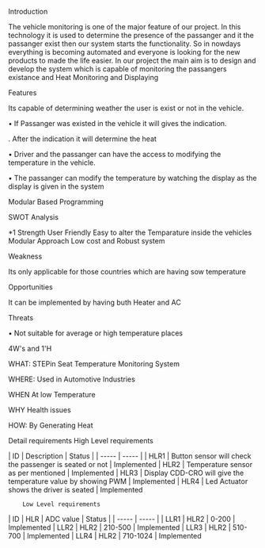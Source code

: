 Introduction

The vehicle monitoring is one of the major feature of our project.
 In this technology it is used to determine the presence of the passanger and it the passanger exist then our system starts the functionality.
So in nowdays everything is becoming automated and everyone is looking for the new products to made the life easier.
In our project the main aim is to design and develop the system which is capable of monitoring the passangers existance 
and Heat Monitoring and Displaying

Features

Its capable of determining weather the user is exist or not in the vehicle.

• If Passanger was existed in the vehicle it will gives the indication.

. After the indication it will determine the heat

• Driver and the passanger can have the access to modifying the temperature in the vehicle.

• The passanger can modify the temperature by watching the display as the display is given in the system

  Modular Based Programming

SWOT Analysis

*1 Strength
  User Friendly
  Easy to alter the Temparature inside the vehicles
  Modular Approach
  Low cost and Robust system
   

Weakness

Its only applicable for those countries which are having sow temperature

Opportunities

It can be implemented by having buth Heater and AC

Threats

• Not suitable for average or high temperature places

4W's and 1'H

WHAT: STEPin Seat Temperature Monitoring System

WHERE: Used in Automotive Industries

WHEN At low Temperature

WHY Health issues

HOW: By Generating Heat
   
   
   
   Detail requirements
       High Level requirements 
       
| ID | Description | Status |
| ----- | ----- | 
| HLR1 | Button sensor will check the passenger is seated or not | Implemented
| HLR2 |  Temperature sensor as per mentioned     | Implemented
| HLR3 |  Display CDD-CRO will give the temperature value by showing PWM | Implemented
| HLR4 | Led Actuator shows the driver is seated | Implemented

        Low Level requirements
        
 | ID | HLR | ADC value | Status | 
 | ----- | ----- | 
 | LLR1 | HLR2 | 0-200 | Implemented
 | LLR2 | HLR2 | 210-500 | Implemented
 | LLR3 | HLR2 | 510-700 | Implemented
 | LLR4 | HLR2 | 710-1024 | Implemented

